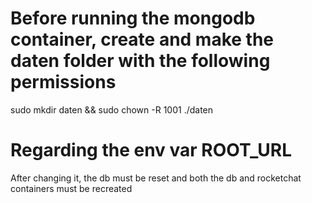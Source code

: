 # Before running the mongodb container, create and make the daten folder with the following permissions
sudo mkdir daten && sudo chown -R 1001 ./daten

# Regarding the env var ROOT_URL
After changing it, the db must be reset and both the db and rocketchat containers must be recreated